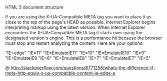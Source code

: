 HTML 5 document structure

If you are using the X-UA-Compatible META tag you want to place it as close to the top of the page's HEAD as possible. Internet Explorer begins interpreting markup using the latest version. When Internet Explorer encounters the X-UA-Compatible META tag it starts over using the designated version's engine. This is a performance hit because the browser must stop and restart analyzing the content.
Here are your options:

"IE=edge"
"IE=11"
"IE=EmulateIE11"
"IE=10"
"IE=EmulateIE10"
"IE=9"
"IE=EmulateIE9
"IE=8"
"IE=EmulateIE8"
"IE=7"
"IE=EmulateIE7"
"IE=5"

@ http://stackoverflow.com/questions/6771258/whats-the-difference-if-meta-http-equiv-x-ua-compatible-content-ie-edge-e
